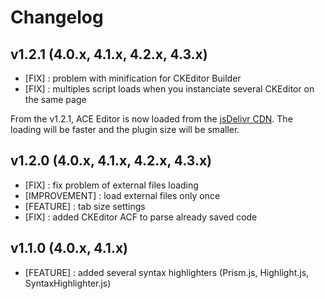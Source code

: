 # Changelog

## v1.2.1 (4.0.x, 4.1.x, 4.2.x, 4.3.x)

  * [FIX] : problem with minification for CKEditor Builder
  * [FIX] : multiples script loads when you instanciate several CKEditor on the same page

From the v1.2.1, ACE Editor is now loaded from the [jsDelivr CDN](https://www.jsdelivr.com/). The loading will be faster and the plugin size will be smaller.

## v1.2.0 (4.0.x, 4.1.x, 4.2.x, 4.3.x)

  * [FIX] : fix problem of external files loading
  * [IMPROVEMENT] : load external files only once
  * [FEATURE] : tab size settings
  * [FIX] : added CKEditor ACF to parse already saved code

## v1.1.0 (4.0.x, 4.1.x)

  * [FEATURE] : added several syntax highlighters (Prism.js, Highlight.js, SyntaxHighlighter.js)
